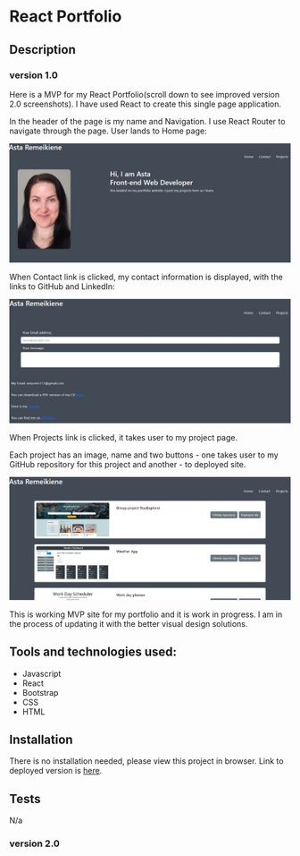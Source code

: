 # React Portfolio

## Description
### version 1.0

Here is a MVP for my React Portfolio(scroll down to see improved version 2.0 screenshots). I have used React to create this single page application. 

In the header of the page is my name and Navigation. I use React Router to navigate through the page. User lands to Home page:

![home](./public/imgREADME/home.jpg)

When Contact link is clicked, my contact information is displayed, with the links to GitHub and LinkedIn:

![contact](./public/imgREADME/contact.jpg)

When Projects link is clicked, it takes user to my project page.

Each project has an image, name and two buttons - one takes user to my GitHub repository for this project and another - to deployed site. 

![projects](./public/imgREADME/projects.jpg)

This is working MVP site for my portfolio and it is work in progress. I am in the process of updating it with the better visual design solutions.


## Tools and technologies used:

- Javascript
- React
- Bootstrap
- CSS
- HTML


## Installation
There is no installation needed, please view this project in browser.
Link to deployed version is [here](https://astarem.github.io/react-portfolio/).

## Tests

N/a

### version 2.0
